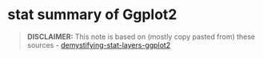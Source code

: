stat summary of Ggplot2
================

> **DISCLAIMER:** This note is based on (mostly copy pasted from) these
> sources -
> [demystifying-stat-layers-ggplot2](https://yjunechoe.github.io/posts/2020-09-26-demystifying-stat-layers-ggplot2/)
